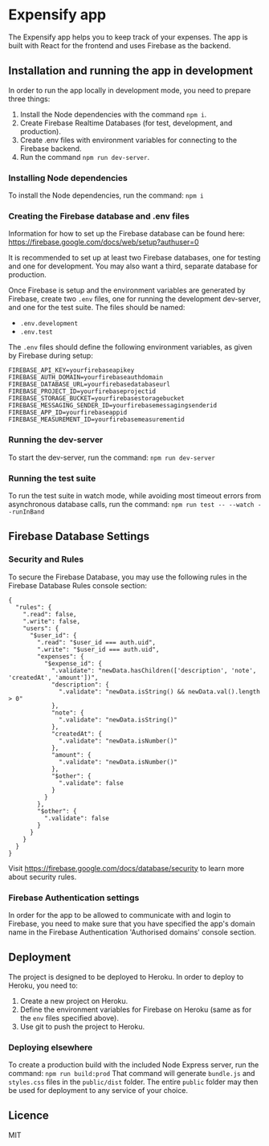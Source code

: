# Expensify app
The Expensify app helps you to keep track of your expenses.
The app is built with React for the frontend and uses Firebase as the backend.

## Installation and running the app in development
In order to run the app locally in development mode, you need to prepare three things:
1. Install the Node dependencies with the command `npm i`.
2. Create Firebase Realtime Databases (for test, development, and production).
3. Create .env files with environment variables for connecting to the Firebase backend.
4. Run the command `npm run dev-server`.

### Installing Node dependencies
To install the Node dependencies, run the command:
`npm i`

### Creating the Firebase database and .env files
Information for how to set up the Firebase database can be found here:
https://firebase.google.com/docs/web/setup?authuser=0

It is recommended to set up at least two Firebase databases, one for testing and one for development. You may also want a third, separate database for production.

Once Firebase is setup and the environment variables are generated by Firebase, create two `.env` files, one for running the development dev-server, and one for the test suite. The files should be named:
- `.env.development`
- `.env.test`

The `.env` files should define the following environment variables, as given by Firebase during setup:

```
FIREBASE_API_KEY=yourfirebaseapikey
FIREBASE_AUTH_DOMAIN=yourfirebaseauthdomain
FIREBASE_DATABASE_URL=yourfirebasedatabaseurl
FIREBASE_PROJECT_ID=yourfirebaseprojectid
FIREBASE_STORAGE_BUCKET=yourfirebasestoragebucket
FIREBASE_MESSAGING_SENDER_ID=yourfirebasemessagingsenderid
FIREBASE_APP_ID=yourfirebaseappid
FIREBASE_MEASUREMENT_ID=yourfirebasemeasurementid
```

### Running the dev-server
To start the dev-server, run the command:
`npm run dev-server`

### Running the test suite
To run the test suite in watch mode, while avoiding most timeout errors from asynchronous database calls, run the command:
`npm run test -- --watch --runInBand`

## Firebase Database Settings
### Security and Rules
To secure the Firebase Database, you may use the following rules in the Firebase Database Rules console section:
```
{
  "rules": {
    ".read": false,
    ".write": false,
    "users": {
      "$user_id": {
        ".read": "$user_id === auth.uid",
        ".write": "$user_id === auth.uid",
        "expenses": {
          "$expense_id": {
            ".validate": "newData.hasChildren(['description', 'note', 'createdAt', 'amount'])",
            "description": {
              ".validate": "newData.isString() && newData.val().length > 0"
            },
            "note": {
              ".validate": "newData.isString()"
            },
            "createdAt": {
              ".validate": "newData.isNumber()"
            },
            "amount": {
              ".validate": "newData.isNumber()"
            },
            "$other": {
              ".validate": false
            }
          }
        },
        "$other": {
          ".validate": false
        }
      }
    }
  }
}
```
Visit https://firebase.google.com/docs/database/security to learn more about security rules.

### Firebase Authentication settings
In order for the app to be allowed to communicate with and login to Firebase, you need to make sure that you have specified the app's domain name in the Firebase Authentication 'Authorised domains' console section.

## Deployment
The project is designed to be deployed to Heroku. In order to deploy to Heroku, you need to:
1. Create a new project on Heroku.
2. Define the environment variables for Firebase on Heroku (same as for the `env` files specified above).
3. Use git to push the project to Heroku.

### Deploying elsewhere
To create a production build with the included Node Express server, run the command:
`npm run build:prod`
That command will generate `bundle.js` and `styles.css` files in the `public/dist` folder. The entire `public` folder may then be used for deployment to any service of your choice.

## Licence
MIT